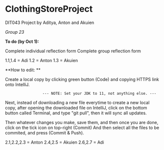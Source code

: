# ClothingStoreProject

DIT043 Project by Aditya, Anton and Akuien

_Group 23_


**To do (by Oct 1):**

Complete individual reflection form
Complete group reflection form 

1.1,1.4 = Adi
1.2 = Anton
1.3 = Akuien

**How to edit: **

Create a local copy by clicking green button (Code) and copying HTTPS link onto IntelliJ.                      
                     
                     --- NOTE: Set your JDK to 11, not anything else. ---
                     
Next, instead of downloading a new file everytime to create a new local copy, after opening the downloaded file on IntelliJ, click on
the bottom button called Terminal, and type "git pull", then it will sync all updates. 

Then whatever changes you make, save them, and then once you are done, click on the tick icon on top-right (Commit)
And then select all the files to be commited, and press (Commit & Push).

2.1,2.2,2.3 = Anton
2.4,2.5 = Akuien
2.6,2.7 = Adi
